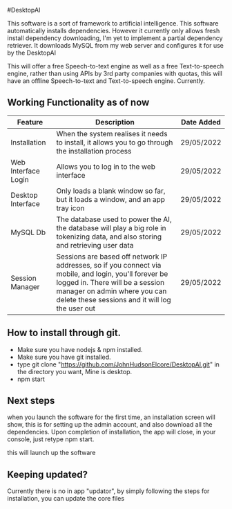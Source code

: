 #DesktopAI

This software is a sort of framework to artificial intelligence. This software automatically installs dependencies. However it currently only allows fresh install dependency downloading, I'm yet to implement a partial dependency retriever. It downloads MySQL from my web server and configures it for use by the DesktopAI

This will offer a free Speech-to-text engine as well as a free Text-to-speech engine, rather than using APIs by 3rd party companies with quotas, this will have an offline Speech-to-text and Text-to-speech engine. Currently.

## Working Functionality as of now
| Feature             | Description                                                                                                                                                                                                                  | Date Added |
|---------------------|------------------------------------------------------------------------------------------------------------------------------------------------------------------------------------------------------------------------------|------------|
| Installation        | When the system realises it needs to install, it allows you to go through the installation process                                                                                                                           | 29/05/2022 |
| Web Interface Login | Allows you to log in to the web interface                                                                                                                                                                                    | 29/05/2022 |
| Desktop Interface   | Only loads a blank window so far, but it loads a window, and an app tray icon                                                                                                                                                | 29/05/2022 |
| MySQL Db            | The database used to power the AI, the database will play a big role in tokenizing data, and also storing and retrieving user data                                                                                           | 29/05/2022 |
| Session Manager     | Sessions are based off network IP addresses, so if you connect via mobile, and login, you'll forever be logged in. There will be a session manager on admin where you can delete these sessions and it will log the user out | 29/05/2022 |

## How to install through git.
 - Make sure you have nodejs & npm installed.
 - Make sure you have git installed.
 - type git clone "https://github.com/JohnHudsonElcore/DesktopAI.git" in the directory you want, Mine is desktop. 
 - npm start

## Next steps
when you launch the software for the first time, an installation screen will show, this is for setting up the admin account, and also download all the dependencies.
Upon completion of installation, the app will close, in your console, just retype npm start.

this will launch up the software

## Keeping updated?
Currently there is no in app "updator", by simply following the steps for installation, you can update the core files
